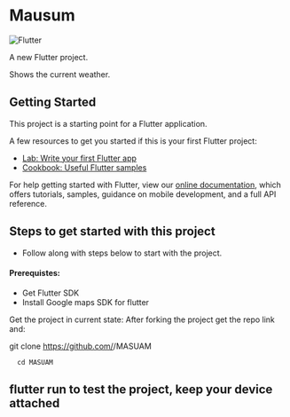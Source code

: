 # Mausum

![Flutter](https://img.shields.io/badge/Flutter-03589b?logo=flutter)  

A new Flutter project.

Shows the current weather.

## Getting Started

This project is a starting point for a Flutter application.

A few resources to get you started if this is your first Flutter project:

- [Lab: Write your first Flutter app](https://flutter.dev/docs/get-started/codelab)
- [Cookbook: Useful Flutter samples](https://flutter.dev/docs/cookbook)

For help getting started with Flutter, view our
[online documentation](https://flutter.dev/docs), which offers tutorials,
samples, guidance on mobile development, and a full API reference.



## Steps to get started with this project
- Follow along with steps below to start with the project.

#### Prerequistes:
- Get Flutter SDK
- Install Google maps SDK for flutter
 
Get the project in current state:
After forking the project get the repo link and:

git clone https://github.com/<YOUR-USER-NAME>/MASUAM
```
  cd MASUAM
  ```
## flutter run  to test the project, keep your device attached
